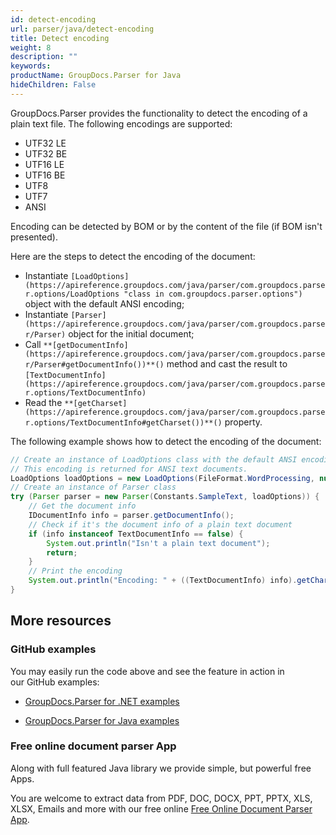 ```yaml
---
id: detect-encoding
url: parser/java/detect-encoding
title: Detect encoding
weight: 8
description: ""
keywords: 
productName: GroupDocs.Parser for Java
hideChildren: False
---
```

GroupDocs.Parser provides the functionality to detect the encoding of a plain text file. The following encodings are supported:

*   UTF32 LE
*   UTF32 BE
*   UTF16 LE
*   UTF16 BE
*   UTF8
*   UTF7
*   ANSI

  

Encoding can be detected by BOM or by the content of the file (if BOM isn't presented).

  

Here are the steps to detect the encoding of the document:

*   Instantiate `[LoadOptions](https://apireference.groupdocs.com/java/parser/com.groupdocs.parser.options/LoadOptions "class in com.groupdocs.parser.options")` object with the default ANSI encoding;
*   Instantiate `[Parser](https://apireference.groupdocs.com/java/parser/com.groupdocs.parser/Parser)` object for the initial document;
*   Call `**[getDocumentInfo](https://apireference.groupdocs.com/java/parser/com.groupdocs.parser/Parser#getDocumentInfo())**()` method and cast the result to `[TextDocumentInfo](https://apireference.groupdocs.com/java/parser/com.groupdocs.parser.options/TextDocumentInfo)` [](https://apireference.groupdocs.com/java/parser/com.groupdocs.parser.options/DocumentInfo "class in com.groupdocs.parser.options")
*   Read the `**[getCharset](https://apireference.groupdocs.com/java/parser/com.groupdocs.parser.options/TextDocumentInfo#getCharset())**()` property.

  

The following example shows how to detect the encoding of the document:

```java
// Create an instance of LoadOptions class with the default ANSI encoding.
// This encoding is returned for ANSI text documents.
LoadOptions loadOptions = new LoadOptions(FileFormat.WordProcessing, null, null, Charset.forName("US-ASCII"));
// Create an instance of Parser class
try (Parser parser = new Parser(Constants.SampleText, loadOptions)) {
    // Get the document info
    IDocumentInfo info = parser.getDocumentInfo();
    // Check if it's the document info of a plain text document
    if (info instanceof TextDocumentInfo == false) {
        System.out.println("Isn't a plain text document");
        return;
    }
    // Print the encoding
    System.out.println("Encoding: " + ((TextDocumentInfo) info).getCharset().displayName());
}
```

## More resources

### GitHub examples

You may easily run the code above and see the feature in action in our GitHub examples:

*   [GroupDocs.Parser for .NET examples](https://github.com/groupdocs-parser/GroupDocs.Parser-for-.NET)
    
*   [GroupDocs.Parser for Java examples](https://github.com/groupdocs-parser/GroupDocs.Parser-for-Java)
    

### Free online document parser App

Along with full featured Java library we provide simple, but powerful free Apps.

You are welcome to extract data from PDF, DOC, DOCX, PPT, PPTX, XLS, XLSX, Emails and more with our free online [Free Online Document Parser App](https://products.groupdocs.app/parser).
